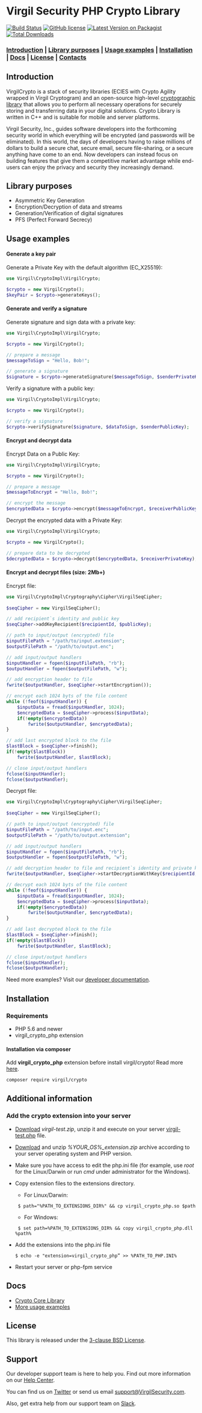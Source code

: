 # Virgil Security PHP Crypto Library

[![Build Status](https://api.travis-ci.com/VirgilSecurity/virgil-crypto-php.svg?branch=master)](https://travis-ci.com/VirgilSecurity/virgil-crypto-php/)
[![GitHub license](https://img.shields.io/badge/license-BSD%203--Clause-blue.svg)](https://github.com/VirgilSecurity/virgil/blob/master/LICENSE)
[![Latest Version on Packagist](https://img.shields.io/packagist/v/virgil/crypto.svg?style=flat-square)](https://packagist.org/packages/virgil/crypto)
[![Total Downloads](https://img.shields.io/packagist/dt/virgil/crypto.svg?style=flat-square)](https://packagist.org/packages/virgil/crypto)

### [Introduction](#introduction) | [Library purposes](#library-purposes) | [Usage examples](#usage-examples) | [Installation](#installation) | [Docs](#docs) | [License](#license) | [Contacts](#support)

## Introduction
VirgilCrypto is a stack of security libraries (ECIES with Crypto Agility wrapped in Virgil Cryptogram) and an open-source high-level [cryptographic library](https://github.com/VirgilSecurity/virgil-crypto) that allows you to perform all necessary operations for securely storing and transferring data in your digital solutions. Crypto Library is written in C++ and is suitable for mobile and server platforms.

Virgil Security, Inc., guides software developers into the forthcoming security world in which everything will be encrypted (and passwords will be eliminated). In this world, the days of developers having to raise millions of dollars to build a secure chat, secure email, secure file-sharing, or a secure anything have come to an end. Now developers can instead focus on building features that give them a competitive market advantage while end-users can enjoy the privacy and security they increasingly demand.

## Library purposes
* Asymmetric Key Generation
* Encryption/Decryption of data and streams
* Generation/Verification of digital signatures
* PFS (Perfect Forward Secrecy)

## Usage examples

#### Generate a key pair

Generate a Private Key with the default algorithm (EC_X25519):
```php
use Virgil\CryptoImpl\VirgilCrypto;

$crypto = new VirgilCrypto();
$keyPair = $crypto->generateKeys();
```

#### Generate and verify a signature

Generate signature and sign data with a private key:
```php
use Virgil\CryptoImpl\VirgilCrypto;

$crypto = new VirgilCrypto();

// prepare a message
$messageToSign = "Hello, Bob!";

// generate a signature
$signature = $crypto->generateSignature($messageToSign, $senderPrivateKey);
```

Verify a signature with a public key:
```php
use Virgil\CryptoImpl\VirgilCrypto;

$crypto = new VirgilCrypto();

// verify a signature
$crypto->verifySignature($signature, $dataToSign, $senderPublicKey);
```
#### Encrypt and decrypt data

Encrypt Data on a Public Key:

```php
use Virgil\CryptoImpl\VirgilCrypto;

$crypto = new VirgilCrypto();

// prepare a message
$messageToEncrypt = "Hello, Bob!";

// encrypt the message
$encryptedData = $crypto->encrypt($messageToEncrypt, $receiverPublicKey);
```
Decrypt the encrypted data with a Private Key:
```php
use Virgil\CryptoImpl\VirgilCrypto;

$crypto = new VirgilCrypto();

// prepare data to be decrypted
$decryptedData = $crypto->decrypt($encryptedData, $receiverPrivateKey);
```
#### Encrypt and decrypt files (size: 2Mb+)

Encrypt file:

```php
use Virgil\CryptoImpl\Cryptography\Cipher\VirgilSeqCipher;
        
$seqCipher = new VirgilSeqCipher();

// add recipient`s identity and public key
$seqCipher->addKeyRecipient($recipientId, $publicKey);

// path to input/output (encrypted) file
$inputFilePath = "/path/to/input.extension";
$outputFilePath = "/path/to/output.enc";

// add input/output handlers
$inputHandler = fopen($inputFilePath, "rb");
$outputHandler = fopen($outputFilePath, "w");

// add encryption header to file
fwrite($outputHandler, $seqCipher->startEncryption());

// encrypt each 1024 byts of the file content
while (!feof($inputHandler)) {
    $inputData = fread($inputHandler, 1024);
    $encryptedData = $seqCipher->process($inputData);
    if(!empty($encryptedData))
        fwrite($outputHandler, $encryptedData);
}

// add last encrypted block to the file
$lastBlock = $seqCipher->finish();
if(!empty($lastBlock))
    fwrite($outputHandler, $lastBlock);

// close input/output handlers
fclose($inputHandler);
fclose($outputHandler);
```
Decrypt file:
```php
use Virgil\CryptoImpl\Cryptography\Cipher\VirgilSeqCipher;
        
$seqCipher = new VirgilSeqCipher();

// path to input/output (encrypted) file
$inputFilePath = "/path/to/input.enc";
$outputFilePath = "/path/to/output.extension";

// add input/output handlers
$inputHandler = fopen($inputFilePath, "rb");
$outputHandler = fopen($outputFilePath, "w");

// add decryption header to file and recipient`s identity and private key
fwrite($outputHandler, $seqCipher->startDecryptionWithKey($recipientId, $privateKey));

// decrypt each 1024 byts of the file content
while (!feof($inputHandler)) {
    $inputData = fread($inputHandler, 1024);
    $encryptedData = $seqCipher->process($inputData);
    if(!empty($encryptedData))
        fwrite($outputHandler, $encryptedData);
}

// add last decrypted block to the file
$lastBlock = $seqCipher->finish();
if(!empty($lastBlock))
    fwrite($outputHandler, $lastBlock);

// close input/output handlers
fclose($inputHandler);
fclose($outputHandler);
```
Need more examples? Visit our [developer documentation](https://developer.virgilsecurity.com/docs/how-to#cryptography).

## Installation

### Requirements

* PHP 5.6 and newer
* virgil_crypto_php extension

#### Installation via composer

Add **virgil_crypto_php** extension before install virgil/crypto! Read more [here](#add-the-crypto-extension-into-your-server).

```bash
composer require virgil/crypto
```

## Additional information

### Add the crypto extension into your server

- [Download](https://github.com/VirgilSecurity/virgil-crypto-php/releases) *virgil-test.zip*, unzip it and execute on your server [virgil-test.php](/_help/virgil-test.php) file.

- [Download](https://github.com/VirgilSecurity/virgil-crypto-php/releases) and unzip *%YOUR_OS%_extension.zip* archive according to your server operating system and PHP version.

- Make sure you have access to edit the php.ini file (for example, use *root* for the Linux/Darwin or run *cmd* under administrator for the Windows).
- Copy extension files to the extensions directory.
    - For Linux/Darwin:
    ```
     $ path="%PATH_TO_EXTENSIONS_DIR%" && cp virgil_crypto_php.so $path
    ```
    - For Windows:
    ```
     $ set path=%PATH_TO_EXTENSIONS_DIR% && copy virgil_crypto_php.dll %path%
    ```
- Add the extensions into the php.ini file 
    ```
    $ echo -e "extension=virgil_crypto_php” >> %PATH_TO_PHP.INI%
    ```
    
- Restart your server or php-fpm service

## Docs
- [Crypto Core Library](https://github.com/VirgilSecurity/virgil-crypto)
- [More usage examples](https://developer.virgilsecurity.com/docs/how-to#cryptography)

## License

This library is released under the [3-clause BSD License](LICENSE).

## Support
Our developer support team is here to help you. Find out more information on our [Help Center](https://help.virgilsecurity.com/).

You can find us on [Twitter](https://twitter.com/VirgilSecurity) or send us email support@VirgilSecurity.com.

Also, get extra help from our support team on [Slack](https://virgilsecurity.com/join-community).
